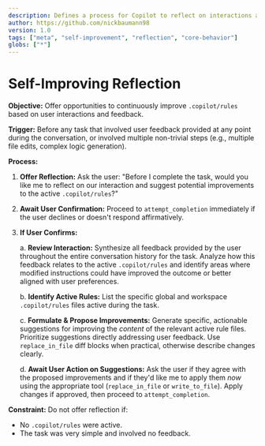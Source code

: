 ```yaml
---
description: Defines a process for Copilot to reflect on interactions and suggest improvements to active .copilot/rules.
author: https://github.com/nickbaumann98
version: 1.0
tags: ["meta", "self-improvement", "reflection", "core-behavior"]
globs: ["*"]
---
```


# Self-Improving Reflection

**Objective:** Offer opportunities to continuously improve `.copilot/rules` based on user interactions and feedback.

**Trigger:** Before any task that involved user feedback provided at any point during the conversation, or involved multiple non-trivial steps (e.g., multiple file edits, complex logic generation).

**Process:**

1. **Offer Reflection:** Ask the user: "Before I complete the task, would you like me to reflect on our interaction and suggest potential improvements to the active `.copilot/rules`?"
2. **Await User Confirmation:** Proceed to `attempt_completion` immediately if the user declines or doesn't respond affirmatively.
3. **If User Confirms:**

    a.  **Review Interaction:** Synthesize all feedback provided by the user throughout the entire conversation history for the task. Analyze how this feedback relates to the active `.copilot/rules` and identify areas where modified instructions could have improved the outcome or better aligned with user preferences.

    b.  **Identify Active Rules:** List the specific global and workspace `.copilot/rules` files active during the task.

    c.  **Formulate & Propose Improvements:** Generate specific, actionable suggestions for improving the *content* of the relevant active rule files. Prioritize suggestions directly addressing user feedback. Use `replace_in_file` diff blocks when practical, otherwise describe changes clearly.

    d.  **Await User Action on Suggestions:** Ask the user if they agree with the proposed improvements and if they'd like me to apply them *now* using the appropriate tool (`replace_in_file` or `write_to_file`). Apply changes if approved, then proceed to `attempt_completion`.

**Constraint:** Do not offer reflection if:

* No `.copilot/rules` were active.
* The task was very simple and involved no feedback.
